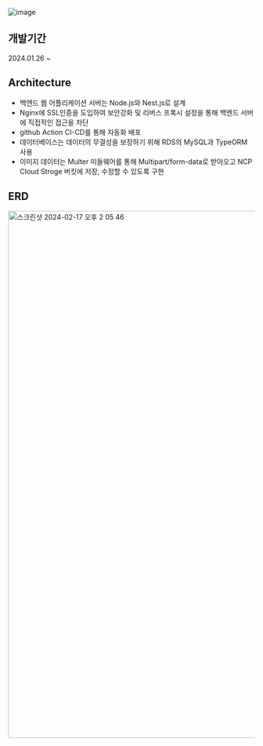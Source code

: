 ![image](https://github.com/mj-song00/potenday/assets/104669297/909552fa-819d-4a48-8c9b-09fd7f6e6c9f)

## 개발기간
2024.01.26 ~

## Architecture
- 백엔드 웹 어플리케이션 서버는 Node.js와 Nest.js로 설계
- Nginx에 SSL인증을 도입하여 보안강화 및 리버스 프록시 설정을 통해 백엔드 서버에 직접적인 접근을 차단
- github Action CI-CD를 통해 자동화 배포
- 데이터베이스는 데이터의 무결성을 보장하기 위해 RDS의 MySQL과 TypeORM 사용
- 이미지 데이터는 Multer 미들웨어를 통해 Multipart/form-data로 받아오고 NCP Cloud Stroge 버킷에 저장, 수정할 수 있도록 구현

## ERD
<img width="1075" alt="스크린샷 2024-02-17 오후 2 05 46" src="https://github.com/mj-song00/potenday/assets/104669297/b7cd9777-1475-4172-a4df-b6c73f6d1847">


  
